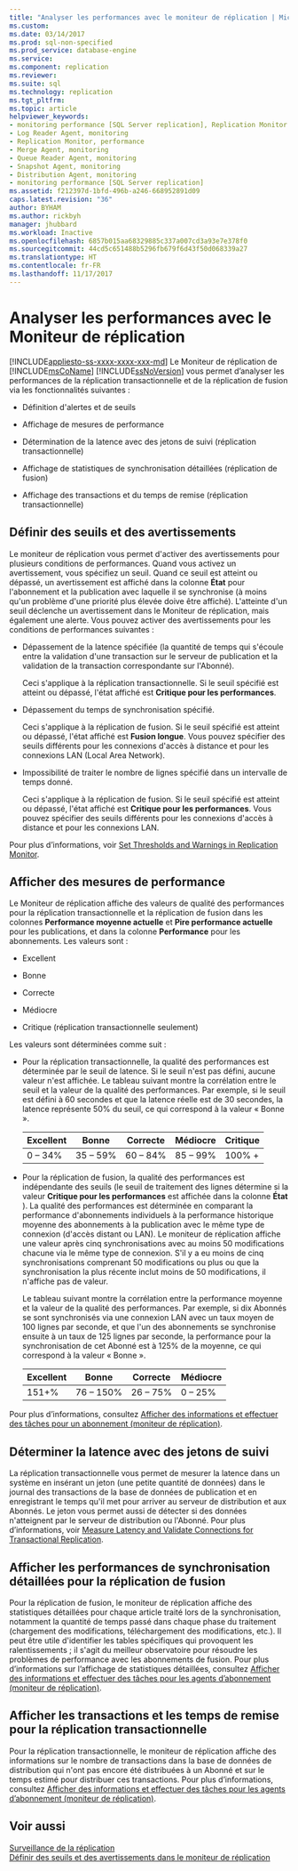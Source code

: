 ```yaml
---
title: "Analyser les performances avec le moniteur de réplication | Microsoft Docs"
ms.custom: 
ms.date: 03/14/2017
ms.prod: sql-non-specified
ms.prod_service: database-engine
ms.service: 
ms.component: replication
ms.reviewer: 
ms.suite: sql
ms.technology: replication
ms.tgt_pltfrm: 
ms.topic: article
helpviewer_keywords:
- monitoring performance [SQL Server replication], Replication Monitor
- Log Reader Agent, monitoring
- Replication Monitor, performance
- Merge Agent, monitoring
- Queue Reader Agent, monitoring
- Snapshot Agent, monitoring
- Distribution Agent, monitoring
- monitoring performance [SQL Server replication]
ms.assetid: f212397d-1bfd-496b-a246-668952891d09
caps.latest.revision: "36"
author: BYHAM
ms.author: rickbyh
manager: jhubbard
ms.workload: Inactive
ms.openlocfilehash: 6857b015aa68329885c337a007cd3a93e7e378f0
ms.sourcegitcommit: 44cd5c651488b5296fb679f6d43f50d068339a27
ms.translationtype: HT
ms.contentlocale: fr-FR
ms.lasthandoff: 11/17/2017
---
```

# <a name="monitor-performance-with-replication-monitor"></a>Analyser les performances avec le Moniteur de réplication
[!INCLUDE[appliesto-ss-xxxx-xxxx-xxx-md](../../../includes/appliesto-ss-xxxx-xxxx-xxx-md.md)] Le Moniteur de réplication de [!INCLUDE[msCoName](../../../includes/msconame-md.md)] [!INCLUDE[ssNoVersion](../../../includes/ssnoversion-md.md)] vous permet d’analyser les performances de la réplication transactionnelle et de la réplication de fusion via les fonctionnalités suivantes :  
  
-   Définition d'alertes et de seuils  
  
-   Affichage de mesures de performance  
  
-   Détermination de la latence avec des jetons de suivi (réplication transactionnelle)  
  
-   Affichage de statistiques de synchronisation détaillées (réplication de fusion)  
  
-   Affichage des transactions et du temps de remise (réplication transactionnelle)  
  
## <a name="set-warnings-and-thresholds"></a>Définir des seuils et des avertissements  
 Le moniteur de réplication vous permet d'activer des avertissements pour plusieurs conditions de performances. Quand vous activez un avertissement, vous spécifiez un seuil. Quand ce seuil est atteint ou dépassé, un avertissement est affiché dans la colonne **État** pour l'abonnement et la publication avec laquelle il se synchronise (à moins qu'un problème d'une priorité plus élevée doive être affiché). L'atteinte d'un seuil déclenche un avertissement dans le Moniteur de réplication, mais également une alerte. Vous pouvez activer des avertissements pour les conditions de performances suivantes :  
  
-   Dépassement de la latence spécifiée (la quantité de temps qui s'écoule entre la validation d'une transaction sur le serveur de publication et la validation de la transaction correspondante sur l'Abonné).  
  
     Ceci s'applique à la réplication transactionnelle. Si le seuil spécifié est atteint ou dépassé, l'état affiché est **Critique pour les performances**.  
  
-   Dépassement du temps de synchronisation spécifié.  
  
     Ceci s'applique à la réplication de fusion. Si le seuil spécifié est atteint ou dépassé, l'état affiché est **Fusion longue**. Vous pouvez spécifier des seuils différents pour les connexions d'accès à distance et pour les connexions LAN (Local Area Network).  
  
-   Impossibilité de traiter le nombre de lignes spécifié dans un intervalle de temps donné.  
  
     Ceci s'applique à la réplication de fusion. Si le seuil spécifié est atteint ou dépassé, l'état affiché est **Critique pour les performances**. Vous pouvez spécifier des seuils différents pour les connexions d'accès à distance et pour les connexions LAN.  
  
 Pour plus d’informations, voir [Set Thresholds and Warnings in Replication Monitor](../../../relational-databases/replication/monitor/set-thresholds-and-warnings-in-replication-monitor.md).  
  
## <a name="view-performance-measurements"></a>Afficher des mesures de performance  
 Le Moniteur de réplication affiche des valeurs de qualité des performances pour la réplication transactionnelle et la réplication de fusion dans les colonnes **Performance moyenne actuelle** et **Pire performance actuelle** pour les publications, et dans la colonne **Performance** pour les abonnements. Les valeurs sont :  
  
-   Excellent  
  
-   Bonne  
  
-   Correcte  
  
-   Médiocre  
  
-   Critique (réplication transactionnelle seulement)  
  
 Les valeurs sont déterminées comme suit :  
  
-   Pour la réplication transactionnelle, la qualité des performances est déterminée par le seuil de latence. Si le seuil n'est pas défini, aucune valeur n'est affichée. Le tableau suivant montre la corrélation entre le seuil et la valeur de la qualité des performances. Par exemple, si le seuil est défini à 60 secondes et que la latence réelle est de 30 secondes, la latence représente 50% du seuil, ce qui correspond à la valeur « Bonne ».  
  
    |Excellent|Bonne|Correcte|Médiocre|Critique|  
    |---------------|----------|----------|----------|--------------|  
    |0 – 34%|35 – 59%|60 – 84%|85 – 99%|100% +|  
  
-   Pour la réplication de fusion, la qualité des performances est indépendante des seuils (le seuil de traitement des lignes détermine si la valeur **Critique pour les performances** est affichée dans la colonne **État** ). La qualité des performances est déterminée en comparant la performance d'abonnements individuels à la performance historique moyenne des abonnements à la publication avec le même type de connexion (d'accès distant ou LAN). Le moniteur de réplication affiche une valeur après cinq synchronisations avec au moins 50 modifications chacune via le même type de connexion. S'il y a eu moins de cinq synchronisations comprenant 50 modifications ou plus ou que la synchronisation la plus récente inclut moins de 50 modifications, il n'affiche pas de valeur.  
  
     Le tableau suivant montre la corrélation entre la performance moyenne et la valeur de la qualité des performances. Par exemple, si dix Abonnés se sont synchronisés via une connexion LAN avec un taux moyen de 100 lignes par seconde, et que l'un des abonnements se synchronise ensuite à un taux de 125 lignes par seconde, la performance pour la synchronisation de cet Abonné est à 125% de la moyenne, ce qui correspond à la valeur « Bonne ».  
  
    |Excellent|Bonne|Correcte|Médiocre|  
    |---------------|----------|----------|----------|  
    |151+%|76 – 150%|26 – 75%|0 – 25%|  
  
 Pour plus d’informations, consultez [Afficher des informations et effectuer des tâches pour un abonnement &#40;moniteur de réplication&#41;](../../../relational-databases/replication/monitor/view-information-and-perform-tasks-for-a-subscription-replication-monitor.md).  
  
## <a name="determine-latency-with-tracer-tokens"></a>Déterminer la latence avec des jetons de suivi  
 La réplication transactionnelle vous permet de mesurer la latence dans un système en insérant un jeton (une petite quantité de données) dans le journal des transactions de la base de données de publication et en enregistrant le temps qu'il met pour arriver au serveur de distribution et aux Abonnés. Le jeton vous permet aussi de détecter si des données n'atteignent par le serveur de distribution ou l'Abonné. Pour plus d’informations, voir [Measure Latency and Validate Connections for Transactional Replication](../../../relational-databases/replication/monitor/measure-latency-and-validate-connections-for-transactional-replication.md).  
  
## <a name="view-detailed-synchronization-performance-for-merge-replication"></a>Afficher les performances de synchronisation détaillées pour la réplication de fusion  
 Pour la réplication de fusion, le moniteur de réplication affiche des statistiques détaillées pour chaque article traité lors de la synchronisation, notamment la quantité de temps passé dans chaque phase du traitement (chargement des modifications, téléchargement des modifications, etc.). Il peut être utile d'identifier les tables spécifiques qui provoquent les ralentissements ; il s'agit du meilleur observatoire pour résoudre les problèmes de performance avec les abonnements de fusion. Pour plus d’informations sur l’affichage de statistiques détaillées, consultez [Afficher des informations et effectuer des tâches pour les agents d’abonnement &#40;moniteur de réplication&#41;](../../../relational-databases/replication/monitor/view-information-and-perform-tasks-for-subscription-agents.md).  
  
## <a name="view-transactions-and-delivery-time-for-transactional-replication"></a>Afficher les transactions et les temps de remise pour la réplication transactionnelle  
 Pour la réplication transactionnelle, le moniteur de réplication affiche des informations sur le nombre de transactions dans la base de données de distribution qui n'ont pas encore été distribuées à un Abonné et sur le temps estimé pour distribuer ces transactions. Pour plus d’informations, consultez [Afficher des informations et effectuer des tâches pour les agents d’abonnement &#40;moniteur de réplication&#41;](../../../relational-databases/replication/monitor/view-information-and-perform-tasks-for-subscription-agents.md).  
  
## <a name="see-also"></a>Voir aussi  
 [Surveillance de la réplication](../../../relational-databases/replication/monitor/monitoring-replication-overview.md)   
 [Définir des seuils et des avertissements dans le moniteur de réplication](../../../relational-databases/replication/monitor/set-thresholds-and-warnings-in-replication-monitor.md)  
  
  

